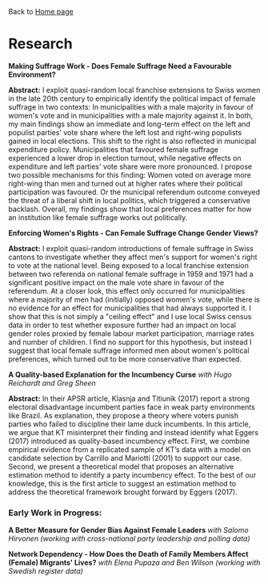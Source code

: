 Back to [Home page](/README.md)

# Research

**Making Suffrage Work - Does Female Suffrage Need a Favourable Environment?**

**Abstract:** I exploit quasi-random local franchise extensions to Swiss women in the late 20th century to empirically identify the political impact of female suffrage in two contexts: In municipalities with a male majority in favour of women's vote and in municipalities with a male majority against it. In both, my main findings show an immediate and long-term effect on the left and populist parties' vote share where the left lost and right-wing populists gained in local elections. This shift to the right is also reflected in municipal expenditure policy. Municipalities that favoured female suffrage experienced a lower drop in election turnout, while negative effects on expenditure and left parties' vote share were more pronounced. I propose two possible mechanisms for this finding: Women voted on average more right-wing than men and turned out at higher rates where their political participation was favoured. Or the municipal referendum outcome conveyed the threat of a liberal shift in local politics, which triggered a conservative backlash. Overall, my findings show that local preferences matter for how an institution like female suffrage works out politically.

**Enforcing Women's Rights - Can Female Suffrage Change Gender Views?**

**Abstract:** I exploit quasi-random introductions of female suffrage in Swiss cantons to investigate whether they affect men's support for women's right to vote at the national level. Being exposed to a local franchise extension between two referenda on national female suffrage in 1959 and 1971 had a significant positive impact on the male vote share in favour of the referendum. At a closer look, this effect only occurred for municipalities where a majority of men had (initially) opposed women's vote, while there is no evidence for an effect for municipalities that had always supported it. I show that this is not simply a "ceiling effect" and I use local Swiss census data in order to test whether exposure further had an impact on local gender roles proxied by female labour market participation, marriage rates and number of children. I find no support for this hypothesis, but instead I suggest that local female suffrage informed men about women's political preferences, which turned out to be more conservative than expected.

**A Quality-based Explanation for the Incumbency Curse** *with Hugo Reichardt and Greg Sheen*

**Abstract:** In their APSR article, Klasnja and Titiunik (2017) report a strong electoral disadvantage incumbent parties face in weak party environments like Brazil. As explanation, they propose a theory where voters punish parties who failed to discipline their lame duck incumbents. In this article, we argue that KT misinterpret their finding and instead identify what Eggers (2017) introduced as quality-based incumbency effect. First, we combine empirical evidence from a replicated sample of KT’s data with a model on candidate selection by Carrillo and Mariotti (2001) to support our case. Second, we present a theoretical model that proposes an alternative estimation method to identify a party incumbency effect. To the best of our knowledge, this is the first article to suggest an estimation method to address the theoretical framework brought forward by Eggers (2017).

### Early Work in Progress:

**A Better Measure for Gender Bias Against Female Leaders** *with Salomo Hirvonen (working with cross-national party leadership and polling data)*

**Network Dependency - How Does the Death of Family Members Affect (Female) Migrants' Lives?** *with Elena Pupaza and Ben Wilson (working with Swedish register data)*
